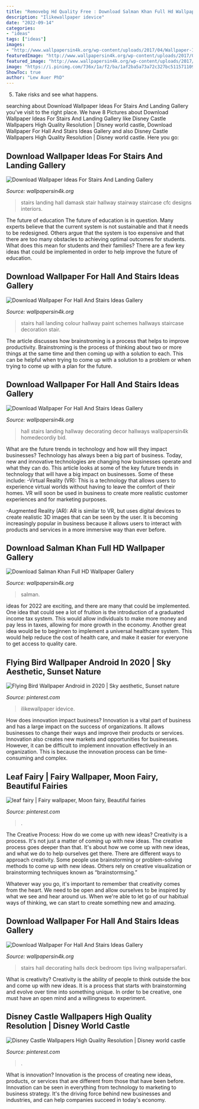 ```yaml
---
title: "Removebg Hd Quality Free : Download Salman Khan Full Hd Wallpaper Gallery"
description: "Ilikewallpaper idevice"
date: "2022-09-14"
categories:
- "ideas"
tags: ["ideas"]
images:
- "http://www.wallpapersin4k.org/wp-content/uploads/2017/04/Wallpaper-Ideas-For-Stairs-And-Landing-20.jpg"
featuredImage: "http://www.wallpapersin4k.org/wp-content/uploads/2017/04/Wallpaper-For-Hall-And-Stairs-Ideas-5.jpg"
featured_image: "http://www.wallpapersin4k.org/wp-content/uploads/2017/04/Wallpaper-Ideas-For-Stairs-And-Landing-20.jpg"
image: "https://i.pinimg.com/736x/1a/f2/ba/1af2ba5a73a72c327bc51157110965e3.jpg"
ShowToc: true
author: "Lew Auer PhD"
---
```



5. Take risks and see what happens.

	

		
searching about Download Wallpaper Ideas For Stairs And Landing Gallery you've visit to the right place. We have 8 Pictures about Download Wallpaper Ideas For Stairs And Landing Gallery like Disney Castle Wallpapers High Quality Resolution | Disney world castle, Download Wallpaper For Hall And Stairs Ideas Gallery and also Disney Castle Wallpapers High Quality Resolution | Disney world castle. Here you go:
		
    
## Download Wallpaper Ideas For Stairs And Landing Gallery

<img loading=lazy src="http://www.wallpapersin4k.org/wp-content/uploads/2017/04/Wallpaper-Ideas-For-Stairs-And-Landing-20.jpg" onerror="this.onerror=null;this.src='https://tse3.mm.bing.net/th?id=OIP.ydOeC9lf-QrJknA8XuuKygHaKx&amp;pid=15.1';" alt="Download Wallpaper Ideas For Stairs And Landing Gallery">

_Source: wallpapersin4k.org_

>stairs landing hall damask stair hallway stairway staircase cfc designs interiors. 

	

The future of education
The future of education is in question. Many experts believe that the current system is not sustainable and that it needs to be redesigned. Others argue that the system is too expensive and that there are too many obstacles to achieving optimal outcomes for students. What does this mean for students and their families?
There are a few key ideas that could be implemented in order to help improve the future of education.

    
## Download Wallpaper For Hall And Stairs Ideas Gallery

<img loading=lazy src="http://www.wallpapersin4k.org/wp-content/uploads/2017/04/Wallpaper-For-Hall-And-Stairs-Ideas-21.jpg" onerror="this.onerror=null;this.src='https://tse2.mm.bing.net/th?id=OIP.kokcvF8gutVs-lPtyLMybQHaJ6&amp;pid=15.1';" alt="Download Wallpaper For Hall And Stairs Ideas Gallery">

_Source: wallpapersin4k.org_

>stairs hall landing colour hallway paint schemes hallways staircase decoration stair. 

	

The article discusses how brainstroming is a process that helps to improve productivity. Brainstroming is the process of thinking about two or more things at the same time and then coming up with a solution to each. This can be helpful when trying to come up with a solution to a problem or when trying to come up with a plan for the future.

    
## Download Wallpaper For Hall And Stairs Ideas Gallery

<img loading=lazy src="http://www.wallpapersin4k.org/wp-content/uploads/2017/04/Wallpaper-For-Hall-And-Stairs-Ideas-23.jpg" onerror="this.onerror=null;this.src='https://tse4.mm.bing.net/th?id=OIP.49Gy3pfHP1fAcxoXIfEuDwHaJ4&amp;pid=15.1';" alt="Download Wallpaper For Hall And Stairs Ideas Gallery">

_Source: wallpapersin4k.org_

>hall stairs landing hallway decorating decor hallways wallpapersin4k homedecordiy bid. 

	

What are the future trends in technology and how will they impact businesses?
Technology has always been a big part of business. Today, new and innovative technologies are changing how businesses operate and what they can do. This article looks at some of the key future trends in technology that will have a big impact on businesses. Some of these include:
-Virtual Reality (VR): This is a technology that allows users to experience virtual worlds without having to leave the comfort of their homes. VR will soon be used in business to create more realistic customer experiences and for marketing purposes.

-Augmented Reality (AR): AR is similar to VR, but uses digital devices to create realistic 3D images that can be seen by the user. It is becoming increasingly popular in business because it allows users to interact with products and services in a more immersive way than ever before.

    
## Download Salman Khan Full HD Wallpaper Gallery

<img loading=lazy src="https://assets.wallpapersin4k.org/uploads/2017/04/Salman-Khan-Full-HD-Wallpaper-15.jpg" onerror="this.onerror=null;this.src='https://tse3.mm.bing.net/th?id=OIP.TQnWdZXf5KTBs24C0wjXuAHaLa&amp;pid=15.1';" alt="Download Salman Khan Full HD Wallpaper Gallery">

_Source: wallpapersin4k.org_

>salman. 

	

ideas for 2022 are exciting, and there are many that could be implemented. One idea that could see a lot of fruition is the introduction of a graduated income tax system. This would allow individuals to make more money and pay less in taxes, allowing for more growth in the economy. Another great idea would be to beginnen to implement a universal healthcare system. This would help reduce the cost of health care, and make it easier for everyone to get access to quality care.

    
## Flying Bird Wallpaper Android In 2020 | Sky Aesthetic, Sunset Nature

<img loading=lazy src="https://i.pinimg.com/736x/d0/9b/a9/d09ba953ddaea9957381251f06df1cbb.jpg" onerror="this.onerror=null;this.src='https://tse2.mm.bing.net/th?id=OIP.RC9C0Qsqg1I-3Z3OWuQ0CwHaNK&amp;pid=15.1';" alt="Flying Bird Wallpaper Android in 2020 | Sky aesthetic, Sunset nature">

_Source: pinterest.com_

>ilikewallpaper idevice. 

	

How does innovation impact business?
Innovation is a vital part of business and has a large impact on the success of organizations. It allows businesses to change their ways and improve their products or services. Innovation also creates new markets and opportunities for businesses. However, it can be difficult to implement innovation effectively in an organization. This is because the innovation process can be time-consuming and complex.

    
## Leaf Fairy | Fairy Wallpaper, Moon Fairy, Beautiful Fairies

<img loading=lazy src="https://i.pinimg.com/736x/f9/e8/4f/f9e84feb91162c15dbcdad2250a335db--fairies.jpg" onerror="this.onerror=null;this.src='https://tse4.mm.bing.net/th?id=OIP.53bDdMw01M-I5Tj4GFlY0wHaFj&amp;pid=15.1';" alt="leaf fairy | Fairy wallpaper, Moon fairy, Beautiful fairies">

_Source: pinterest.com_

>. 

	

The Creative Process: How do we come up with new ideas?
Creativity is a process. It's not just a matter of coming up with new ideas. The creative process goes deeper than that. It's about how we come up with new ideas, and what we do to help ourselves get there.
There are different ways to approach creativity. Some people use brainstorming or problem-solving methods to come up with new ideas. Others rely on creative visualization or brainstorming techniques known as “brainstormsing.”

Whatever way you go, it's important to remember that creativity comes from the heart. We need to be open and allow ourselves to be inspired by what we see and hear around us. When we're able to let go of our habitual ways of thinking, we can start to create something new and amazing.

    
## Download Wallpaper For Hall And Stairs Ideas Gallery

<img loading=lazy src="http://www.wallpapersin4k.org/wp-content/uploads/2017/04/Wallpaper-For-Hall-And-Stairs-Ideas-5.jpg" onerror="this.onerror=null;this.src='https://tse4.mm.bing.net/th?id=OIP.tqmHffp49QYPmv7BQJ1EXQHaLH&amp;pid=15.1';" alt="Download Wallpaper For Hall And Stairs Ideas Gallery">

_Source: wallpapersin4k.org_

>stairs hall decorating halls deck bedroom tips living wallpapersafari. 

	

What is creativity?
Creativity is the ability of people to think outside the box and come up with new ideas. It is a process that starts with brainstorming and evolve over time into something unique. In order to be creative, one must have an open mind and a willingness to experiment.

    
## Disney Castle Wallpapers High Quality Resolution | Disney World Castle

<img loading=lazy src="https://i.pinimg.com/736x/1a/f2/ba/1af2ba5a73a72c327bc51157110965e3.jpg" onerror="this.onerror=null;this.src='https://tse3.mm.bing.net/th?id=OIP.lXd40mlYExZlMe2Ec5XTNAHaE6&amp;pid=15.1';" alt="Disney Castle Wallpapers High Quality Resolution | Disney world castle">

_Source: pinterest.com_

>. 

	

What is innovation?
Innovation is the process of creating new ideas, products, or services that are different from those that have been before. Innovation can be seen in everything from technology to marketing to business strategy. It's the driving force behind new businesses and industries, and can help companies succeed in today's economy.

